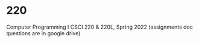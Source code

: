 # 220
Computer Programming I
CSCI 220 & 220L, Spring 2022
(assignments doc questions are in google drive)
